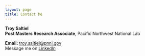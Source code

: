 ```yaml
---
layout: page
title: Contact Me
---
```

**Troy Saltiel**  
**Post Masters Research Associate**, Pacific Northwest National Lab 

**Email:** <troy.saltiel@pnnl.gov>  
Message me on [LinkedIn](https://www.linkedin.com/in/troysaltiel/)  

